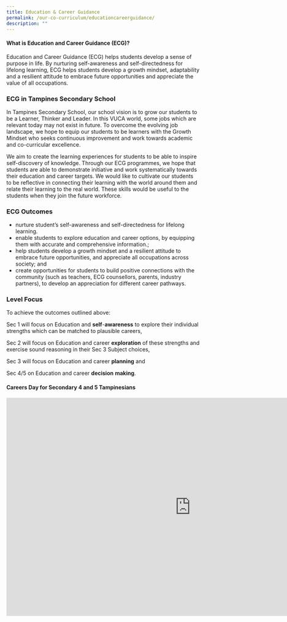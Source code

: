 ```yaml
---
title: Education & Career Guidance
permalink: /our-co-curriculum/educationcareerguidance/
description: ""
---
```

#### What is Education and Career Guidance (ECG)?
Education and Career Guidance (ECG) helps students develop a sense of purpose in life. By nurturing self-awareness and self-directedness for lifelong learning, ECG helps students develop a growth mindset, adaptability and a resilient attitude to embrace future opportunities and appreciate the value of all occupations.

### ECG in Tampines Secondary School

In Tampines Secondary School, our school vision is to grow our students to be a Learner, Thinker and Leader. In this VUCA world, some jobs which are relevant today may not exist in future. To overcome the evolving job landscape, we hope to equip our students to be learners with the Growth Mindset who seeks continuous improvement and work towards academic and co-curricular excellence.

We aim to create the learning experiences for students to be able to inspire self-discovery of knowledge. Through our ECG programmes, we hope that students are able to demonstrate initiative and work systematically towards their education and career targets. We would like to cultivate our students to be reflective in connecting their learning with the world around them and relate their learning to the real world. These skills would be useful to the students when they join the future workforce.

### ECG Outcomes

*   nurture student’s self-awareness and self-directedness for lifelong learning.
*   enable students to explore education and career options, by equipping them with accurate and comprehensive information.;
*   help students develop a growth mindset and a resilient attitude to embrace future opportunities, and appreciate all occupations across society; and
*   create opportunities for students to build positive connections with the community (such as teachers, ECG counsellors, parents, industry partners), to develop an appreciation for different career pathways.

### Level Focus

To achieve the outcomes outlined above:

Sec 1 will focus on Education and **self**\-**awareness** to explore their individual strengths which can be matched to plausible careers,

Sec 2 will focus on Education and career **exploration** of these strengths and exercise sound reasoning in their Sec 3 Subject choices,

Sec 3 will focus on Education and career **planning** and

Sec 4/5 on Education and career **decision** **making**.

#### Careers Day for Secondary 4 and 5 Tampinesians

<iframe src="https://docs.google.com/presentation/d/e/2PACX-1vRCraKiLPLxEbB4rmY_yfK1n9BocrobHECFsCpyN6a-XrW3wXO7ZER6Cj_tzMBXT5FJ1i2Y_pbPkkUJ/embed?start=true&amp;loop=true&amp;delayms=3000" frameborder="0" width="960" height="569" allowfullscreen="true"></iframe>

